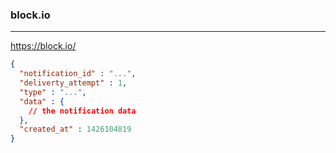 ### block.io
---
https://block.io/

```json
{
  "notification_id" : "...",
  "deliverty_attempt" : 1,
  "type" : "...",
  "data" : {
    // the notification data
  },
  "created_at" : 1426104819
}
```

```
```

